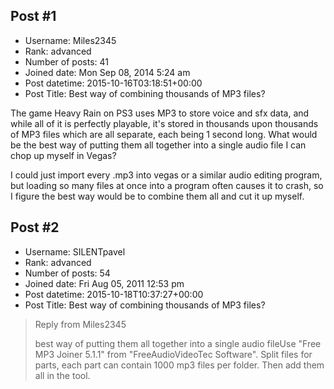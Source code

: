 ## Post #1
- Username: Miles2345
- Rank: advanced
- Number of posts: 41
- Joined date: Mon Sep 08, 2014 5:24 am
- Post datetime: 2015-10-16T03:18:51+00:00
- Post Title: Best way of combining thousands of MP3 files?

The game Heavy Rain on PS3 uses MP3 to store voice and sfx data, and while all of it is perfectly playable, it's stored in thousands upon thousands of MP3 files which are all separate, each being 1 second long. What would be the best way of putting them all together into a single audio file I can chop up myself in Vegas?

I could just import every .mp3 into vegas or a similar audio editing program, but loading so many files at once into a program often causes it to crash, so I figure the best way would be to combine them all and cut it up myself.
## Post #2
- Username: SILENTpavel
- Rank: advanced
- Number of posts: 54
- Joined date: Fri Aug 05, 2011 12:53 pm
- Post datetime: 2015-10-18T10:37:27+00:00
- Post Title: Best way of combining thousands of MP3 files?

> Reply from Miles2345
>
> best way of putting them all together into a single audio fileUse "Free MP3 Joiner 5.1.1" from "FreeAudioVideoTec Software". Split files for parts, each part can contain 1000 mp3 files per folder. Then add them all in the tool.
